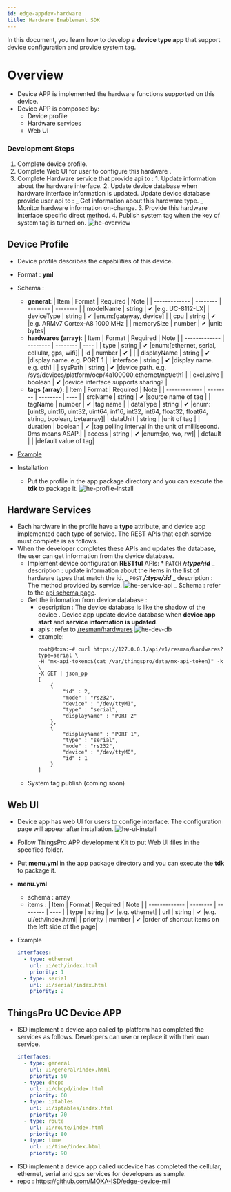 ```yaml
---
id: edge-appdev-hardware
title: Hardware Enablement SDK
---
```


In this document, you learn how to develop a **device type app** that support device configuration and provide system tag.

# Overview

- Device APP is implemented the hardware functions supported on this device.
- Device APP is composed by:
  - Device profile
  - Hardware services
  - Web UI

### Development Steps

1. Complete device profile.
2. Complete Web UI for user to configure this hardware .
3. Complete Hardware service that provide api to : 1. Update information about the hardware interface. 2. Update device database when hardware interface information is updated. Update device database provide user api to :
   _ Get information about this hardware type.
   _ Monitor hardware information on-change. 3. Provide this hardware interface specific direct method. 4. Publish system tag when the key of system tag is turned on.
   ![he-overview](assets/edge/he-overview.png)

## Device Profile

- Device profile describes the capabilities of this device.
- Format : **yml**
- Schema :
  - **general**:
    | Item | Format | Required | Note |
    | ------------- | -------- | -------- | -------- |
    | modelName | string | ✔ |e.g. UC-8112-LX|
    | deviceType | string | ✔ |enum:[gateway, device] |
    | cpu | string | ✔ |e.g. ARMv7 Cortex-A8 1000 MHz |
    | memorySize | number | ✔ |unit: bytes|
  - **hardwares** **(array)**:
    | Item | Format | Required | Note |
    | ------------- | -------- | -------- | ---- |
    | type | string | ✔ |enum:[ethernet, serial, cellular, gps, wifi]|
    | id | number | ✔ | |
    | displayName | string | ✔ |display name. e.g. PORT 1 |
    | interface | string | ✔ |display name. e.g. eth1 |
    | sysPath | string | ✔ |device path. e.g. /sys/devices/platform/ocp/4a100000.ethernet/net/eth1 |
    | exclusive | boolean | ✔ |device interface supports sharing? |
  - **tags** **(array)**:
    | Item | Format | Required | Note |
    | ------------- | -------- | -------- | ---- |
    | srcName | string | ✔ |source name of tag |
    | tagName | number | ✔ |tag name |
    | dataType | string | ✔ |enum:[uint8, uint16, uint32, uint64, int16, int32, int64, float32, float64, string, boolean, bytearray]|
    | dataUnit | string | |unit of tag |
    | duration | boolean | ✔ |tag polling interval in the unit of millisecond. 0ms means ASAP.|
    | access | string | ✔ |enum:[ro, wo, rw]|
    | default | | |default value of tag|
- [Example](assets/edge/device-profile-uc.yml)

- Installation
  - Put the profile in the app package directory and you can execute the **tdk** to package it.
    ![he-profile-install](assets/edge/he-profile-install.png)

## Hardware Services

- Each hardware in the profile have a **type** attribute, and device app implemented each type of service. The REST APIs that each service must complete is as follows.
- When the developer completes these APIs and updates the database, the user can get information from the device database.
  - Implement device configuration **RESTful** APIs: \* `PATCH` **_/:type/:id_**
    _ description : update information about the items in the list of hardware types that match the id.
    _ `POST` **_/:type/:id_**
    _ description : The method provided by service.
    ![he-service-api](assets/edge/he-service-api.png)
    _ Schema : refer to the [api schema page](https://app.swaggerhub.com/apis-docs/moxa-isd/HardwareEnablementAPIs/1.0).
  - Get the infomation from device database :
    - description : The device database is like the shadow of the device . Device app update device database when **device app start** and **service information is updated**.
    - apis : refer to [/resman/hardwares](https://app.swaggerhub.com/apis-docs/dorowu/appman/0.10.0#/Resources/get_resman_hardwares_)
      ![he-dev-db](assets/edge/he-dev-db.png)
    - example:
      ```shell
      root@Moxa:~# curl https://127.0.0.1/api/v1/resman/hardwares?type=serial \
      -H "mx-api-token:$(cat /var/thingspro/data/mx-api-token)" -k \
      -X GET | json_pp
      [
          {
              "id" : 2,
              "mode" : "rs232",
              "device" : "/dev/ttyM1",
              "type" : "serial",
              "displayName" : "PORT 2"
          },
          {
              "displayName" : "PORT 1",
              "type" : "serial",
              "mode" : "rs232",
              "device" : "/dev/ttyM0",
              "id" : 1
          }
      ]
      ```
  - System tag publish (coming soon)

## Web UI

- Device app has web UI for users to confige interface. The configuration page will appear after installation.
  ![he-ui-install](assets/edge/he-ui-install.png)

- Follow ThingsPro APP development Kit to put Web UI files in the specified folder.
- Put **menu.yml** in the app package directory and you can execute the **tdk** to package it.
- **menu.yml**
  - schema : array
  - items :
    | Item | Format | Required | Note |
    | ------------- | -------- | -------- | ---- |
    | type | string | ✔ |e.g. ethernet|
    | url | string | ✔ |e.g. ui/eth/index.html|
    | priority | number | ✔ |order of shortcut items on the left side of the page|
- Example
  ```yml
  interfaces:
    - type: ethernet
      url: ui/eth/index.html
      priority: 1
    - type: serial
      url: ui/serial/index.html
      priority: 2
  ```

## ThingsPro UC Device APP

- ISD implement a device app called tp-platform has completed the services as follows. Developers can use or replace it with their own service.
  ```yml
  interfaces:
    - type: general
      url: ui/general/index.html
      priority: 50
    - type: dhcpd
      url: ui/dhcpd/index.html
      priority: 60
    - type: iptables
      url: ui/iptables/index.html
      priority: 70
    - type: route
      url: ui/route/index.html
      priority: 80
    - type: time
      url: ui/time/index.html
      priority: 90
  ```
- ISD implement a device app called ucdevice has completed the cellular, ethernet, serial and gps services for developers as sample.
- repo : https://github.com/MOXA-ISD/edge-device-mil
